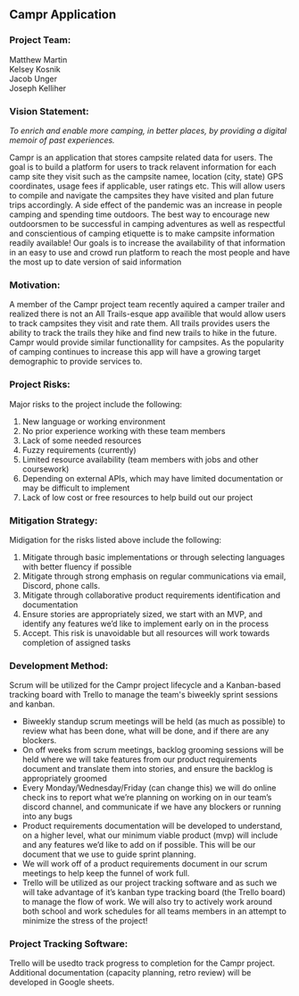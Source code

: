 ## Campr Application

### Project Team:
Matthew Martin\
Kelsey Kosnik\
Jacob Unger\
Joseph Kelliher


### Vision Statement:
_To enrich and enable more camping, in better places, by providing a digital memoir of past experiences._

Campr is an application that stores campsite related data for users. The goal is to build a platform for users to track relavent information for each camp site they visit such as the campsite namee, location (city, state) GPS coordinates, usage fees if applicable, user ratings etc. This will allow users to compile and navigate the campsites they have visited and plan future trips accordingly. A side effect of the pandemic was an increase in people camping and spending time outdoors. The best way to encourage new outdoorsmen to be successful in camping adventures as well as respectful and conscientious of camping etiquette is to make campsite information readily available! Our goals is to increase the availability of that information in an easy to use and crowd run platform to reach the most people and have the most up to date version of said information


### Motivation:
A member of the Campr project team recently aquired a camper trailer and realized there is not an All Trails-esque app availible that would allow users to track campsites they visit and rate them. All trails provides users the ability to track the trails they hike and find new trails to hike in the future. Campr would provide similar functionallity for campsites. As the popularity of camping continues to increase this app will have a growing target demographic to provide services to. 


### Project Risks:
Major risks to the project include the following:
1. New language or working environment
2. No prior experience working with these team members
3. Lack of some needed resources
4. Fuzzy requirements (currently)
5. Limited resource availability (team members with jobs and other coursework)
6. Depending on external APIs, which may have limited documentation or may be difficult to implement
7. Lack of low cost or free resources to help build out our project


### Mitigation Strategy:
Midigation for the risks listed above include the following:
1. Mitigate through basic implementations or through selecting languages with better fluency if possible
2. Mitigate through strong emphasis on regular communications via email, Discord, phone calls.
3. Mitigate through collaborative product requirements identification and documentation
4. Ensure stories are appropriately sized, we start with an MVP, and identify any features we’d like to implement early on in the process
5. Accept. This risk is unavoidable but all resources will work towards completion of assigned tasks
 


### Development Method:
Scrum will be utilized for the Campr project lifecycle and a Kanban-based tracking board with Trello to manage the team's biweekly sprint sessions and kanban.

* Biweekly standup scrum meetings will be held (as much as possible) to review what has been done, what will be done, and if there are any blockers. 
* On off weeks from scrum meetings, backlog grooming sessions will be held where we will take features from our product requirements document and translate them into stories, and ensure the backlog is appropriately groomed
* Every Monday/Wednesday/Friday (can change this) we will do online check ins to report what we’re planning on working on in our team’s discord channel, and communicate if we have any blockers or running into any bugs
* Product requirements documentation will be developed to understand, on a higher level, what our minimum viable product (mvp) will include and any features we’d like to add on if possible. This will be our document that we use to guide sprint planning. 
* We will work off of a product requirements document in our scrum meetings to help keep the funnel of work full. 
* Trello will be utilized as our project tracking software and as such we will take advantage of it’s kanban type tracking board (the Trello board) to manage the flow of work. We will also try to actively work around both school and work schedules for all teams members in an attempt to minimize the stress of the project!




### Project Tracking Software:
Trello will be usedto track progress to completion for the Campr project. Additional documentation (capacity planning, retro review) will be developed in Google sheets. 

